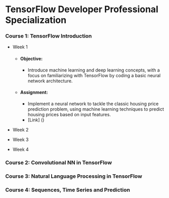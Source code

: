 
# TensorFlow Developer Professional Specialization

### Course 1: TensorFlow Introduction
- Week 1
  - #### Objective:
    - Introduce machine learning and deep learning concepts, with a focus on familiarizing with TensorFlow by coding a basic neural network architecture. 
  - #### Assignment:
    - Implement a neural network to tackle the classic housing price prediction problem, using machine learning techniques to predict housing prices based on input features.
    - [Link] ()
- Week 2
 
- Week 3
    
- Week 4
    

### Course 2: Convolutional NN in TensorFlow

### Course 3: Natural Language Processing in TensorFlow

### Course 4: Sequences, Time Series and Prediction 
